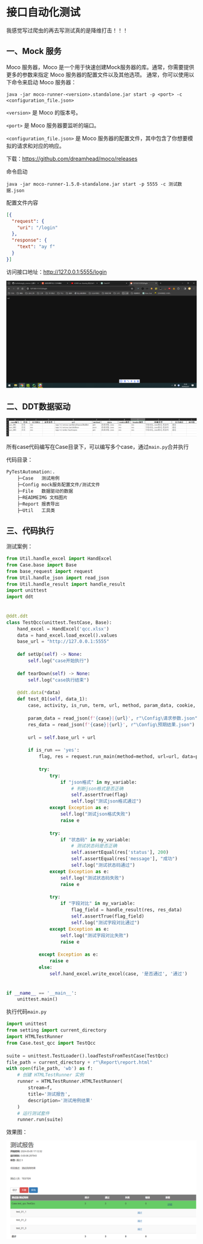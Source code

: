 # 接口自动化测试

我感觉写过爬虫的再去写测试真的是降维打击！！！

## 一、Mock 服务
Moco 服务器，Moco 是一个用于快速创建Mock服务器的库。通常，你需要提供更多的参数来指定 Moco 服务器的配置文件以及其他选项。 通常，你可以使用以下命令来启动 Moco 服务器：

```shell
java -jar moco-runner-<version>.standalone.jar start -p <port> -c <configuration_file.json>
```
```<version>``` 是 Moco 的版本号。

```<port>``` 是 Moco 服务器要监听的端口。

```<configuration_file.json>``` 是 Moco 服务器的配置文件，其中包含了你想要模拟的请求和对应的响应。

下载：https://github.com/dreamhead/moco/releases

命令启动
```shell
java -jar moco-runner-1.5.0-standalone.jar start -p 5555 -c 测试数据.json
```

配置文件内容
```json
[{
  "request": {
    "uri": "/login"
  },
  "response": {
    "text": "ay f"
  }
}]
```

访问接口地址：http://127.0.0.1:5555/login

![img.png](READMEIMG/1.png)

## 二、DDT数据驱动

![img.png](READMEIMG/2.png)

所有case代码编写在Case目录下，可以编写多个case，通过`main.py`合并执行

代码目录：

    PyTestAutomation:.
        ├─Case   测试用例
        ├─Config mock服务配置文件/测试文件
        ├─File   数据驱动的数据
        ├─READMEIMG 文档图片
        ├─Report 报表导出
        ├─Util   工具类

## 三、代码执行

测试案例：
```python
from Util.handle_excel import HandExcel
from Case.base import Base
from base_request import request
from Util.handle_json import read_json
from Util.handle_result import handle_result
import unittest
import ddt


@ddt.ddt
class TestQcc(unittest.TestCase, Base):
    hand_excel = HandExcel('qcc.xlsx')
    data = hand_excel.load_excel().values
    base_url = "http://127.0.0.1:5555"

    def setUp(self) -> None:
        self.log("case开始执行")

    def tearDown(self) -> None:
        self.log("case执行结束")

    @ddt.data(*data)
    def test_01(self, data_1):
        case, activity, is_run, term, url, method, param_data, cookie, header, my_variable, is_pass = data_1

        param_data = read_json(f'{case}|{url}', r"\Config\请求参数.json")
        res_data = read_json(f'{case}|{url}', r"\Config\预期结果.json")

        url = self.base_url + url

        if is_run == 'yes':
            flag, res = request.run_main(method=method, url=url, data=param_data)

            try:
                try:
                    if "json格式" in my_variable:
                        # 判断json格式是否正确
                        self.assertTrue(flag)
                        self.log("测试json格式通过")
                except Exception as e:
                    self.log("测试json格式失败")
                    raise e

                try:
                    if "状态码" in my_variable:
                        # 测试状态码是否正确
                        self.assertEqual(res['status'], 200)
                        self.assertEqual(res['message'], "成功")
                        self.log("测试状态码通过")
                except Exception as e:
                    self.log("测试状态码失败")
                    raise e

                try:
                    if "字段对比" in my_variable:
                        flag_field = handle_result(res, res_data)
                        self.assertTrue(flag_field)
                        self.log("测试字段对比通过")
                except Exception as e:
                    self.log("测试字段对比失败")
                    raise e

            except Exception as e:
                raise e
            else:
                self.hand_excel.write_excel(case, '是否通过', '通过')


if __name__ == '__main__':
    unittest.main()
```

执行代码`main.py`

```python
import unittest
from setting import current_directory
import HTMLTestRunner
from Case.test_qcc import TestQcc

suite = unittest.TestLoader().loadTestsFromTestCase(TestQcc)
file_path = current_directory + r"\Report\report.html"
with open(file_path, 'wb') as f:
    # 创建 HTMLTestRunner 实例
    runner = HTMLTestRunner.HTMLTestRunner(
        stream=f,
        title='测试报告',
        description='测试用例结果'
    )
    # 运行测试套件
    runner.run(suite)

```

效果图：

![img.png](READMEIMG/3.png)